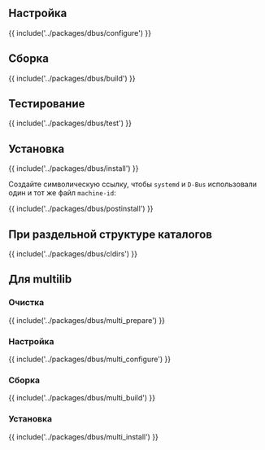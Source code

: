 <pkg :name="'dbus'" instsize showsbu2></pkg>

## Настройка

{{ include('../packages/dbus/configure') }}

## Сборка

{{ include('../packages/dbus/build') }}

## Тестирование

{{ include('../packages/dbus/test') }}

## Установка

{{ include('../packages/dbus/install') }}

Создайте символическую ссылку, чтобы `systemd` и `D-Bus` использовали один и тот же файл `machine-id`:

{{ include('../packages/dbus/postinstall') }}

## При раздельной структуре каталогов

{{ include('../packages/dbus/cldirs') }}

## Для multilib

### Очистка

{{ include('../packages/dbus/multi_prepare') }}

### Настройка

{{ include('../packages/dbus/multi_configure') }}

### Сборка

{{ include('../packages/dbus/multi_build') }}

### Установка

{{ include('../packages/dbus/multi_install') }}

<script>
	new Vue({ el: '#main' })
</script>
